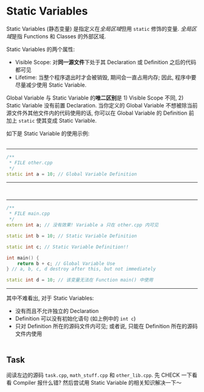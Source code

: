 # Static Variables

Static Variables (静态变量) 是指定义在*全局区域*但用 `static` 修饰的变量.
*全局区域*是指 Functions 和 Classes 的外部区域.

Static Variables 的两个属性:
- Visible Scope:
  对**同一源文件**下处于其 Declaration 或 Definition 之后的代码都可见
- Lifetime:
  当整个程序退出时才会被销毁, 期间会一直占用内存; 因此, 程序中要尽量减少使用 Static Variable.

Global Variable 与 Static Variable 的**唯二区别**是 1) Visible Scope 不同, 2) Static Variable 没有前置 Declaration.
当你定义的 Global Variable 不想被除当前源文件外其他文件内的代码使用的话, 你可以在 Global Variable 的 Definition 前加上 `static` 使其变成 Static Variable.

如下是 Static Variable 的使用示例:
<br><br>

---
```c++
/** 
 * FILE other.cpp
 */
static int a = 10; // Global Variable Definition
```
---

<br>

---
```c++
/**
 * FILE main.cpp
 */
extern int a; // 没有效果! Variable a 只在 other.cpp 内可见

static int b = 10; // Static Variable Definition

static int c; // Static Variable Definition!!

int main() {
    return b + c; // Global Variable Use
} // a, b, c, d destroy after this, but not immediately

static int d = 10; // 该变量无法在 Function main() 中使用
```
---

其中不难看出, 对于 Static Variables:
- 没有而且不允许独立的 Declaration
- Definition 可以没有初始化语句 (如上例中的 `int c`)
- 只对 Definition 所在的源码文件内可见; 或者说, 只能在 Definition 所在的源码文件内使用
<br><br>

## Task

阅读左边的源码 `task.cpp`, `math_stuff.cpp` 和 `other_lib.cpp`.
先 CHECK 一下看看 Compiler 报什么错?
然后尝试用 Static Variable 的相关知识解决一下～
